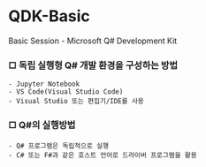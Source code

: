 # QDK-Basic
Basic Session - Microsoft Q# Development Kit

### □ 독립 실행형 Q# 개발 환경을 구성하는 방법
	- Jupyter Notebook
	- VS Code(Visual Studio Code)
	- Visual Studio 또는 편집기/IDE를 사용

### □ Q#의 실행방법
	- Q# 프로그램은 독립적으로 실행
	- C# 또는 F#과 같은 호스트 언어로 드라이버 프로그램을 활용
